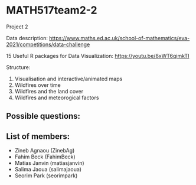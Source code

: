 # MATH517team2-2
Project 2

Data description: https://www.maths.ed.ac.uk/school-of-mathematics/eva-2021/competitions/data-challenge

15 Useful R packages for Data Visualization: https://youtu.be/8xWT6qimkTI

Structure:
1) Visualisation and interactive/animated maps 
2) Wildfires over time 
3) Wildfires and the land cover 
4) Wildfires and meteorogical factors 

Possible questions:
- 

## List of members:
- Zineb Agnaou (ZinebAg)
- Fahim Beck (FahimBeck)
- Matias Janvin (matiasjanvin)
- Salima Jaoua (salimajaoua)
- Seorim Park (seorimpark)

